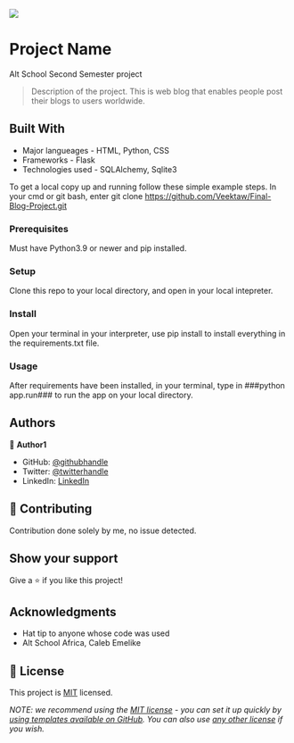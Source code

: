 ![](https://img.shields.io/badge/Microverse-blueviolet)

# Project Name
Alt School Second Semester project

> Description of the project.
This is web blog that enables people post their blogs to users worldwide.


## Built With

- Major langueages - HTML, Python, CSS
- Frameworks - Flask
- Technologies used - SQLAlchemy, Sqlite3


To get a local copy up and running follow these simple example steps.
In your cmd or git bash, enter  git clone https://github.com/Veektaw/Final-Blog-Project.git

### Prerequisites
Must have Python3.9 or newer and pip installed.

### Setup
Clone this repo to your local directory, and open in your local intepreter.

### Install
Open your terminal in your interpreter, use pip install to install everything in the requirements.txt file.

### Usage
After requirements have been installed, in your terminal, type in ###python app.run### to run the app on your local directory.

## Authors

👤 **Author1**

- GitHub: [@githubhandle](https://github.com/veektaw)
- Twitter: [@twitterhandle](https://twitter.com/veektaw)
- LinkedIn: [LinkedIn](https://linkedin.com/in/iyayiosevictor)


## 🤝 Contributing

Contribution done solely by me, no issue detected.

## Show your support

Give a ⭐️ if you like this project!

## Acknowledgments

- Hat tip to anyone whose code was used
- Alt School Africa, Caleb Emelike

## 📝 License

This project is [MIT](./LICENSE) licensed.

_NOTE: we recommend using the [MIT license](https://choosealicense.com/licenses/mit/) - you can set it up quickly by [using templates available on GitHub](https://docs.github.com/en/communities/setting-up-your-project-for-healthy-contributions/adding-a-license-to-a-repository). You can also use [any other license](https://choosealicense.com/licenses/) if you wish._
